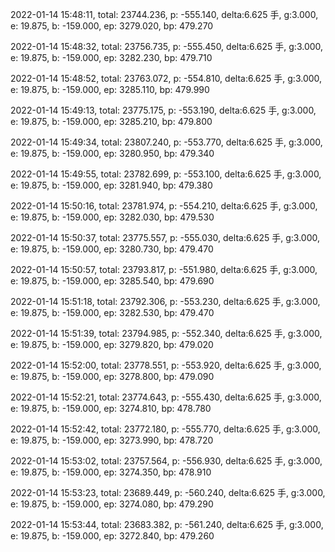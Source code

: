 2022-01-14 15:48:11, total: 23744.236, p: -555.140, delta:6.625 手, g:3.000, e: 19.875, b: -159.000, ep: 3279.020, bp: 479.270

2022-01-14 15:48:32, total: 23756.735, p: -555.450, delta:6.625 手, g:3.000, e: 19.875, b: -159.000, ep: 3282.230, bp: 479.710

2022-01-14 15:48:52, total: 23763.072, p: -554.810, delta:6.625 手, g:3.000, e: 19.875, b: -159.000, ep: 3285.110, bp: 479.990

2022-01-14 15:49:13, total: 23775.175, p: -553.190, delta:6.625 手, g:3.000, e: 19.875, b: -159.000, ep: 3285.210, bp: 479.800

2022-01-14 15:49:34, total: 23807.240, p: -553.770, delta:6.625 手, g:3.000, e: 19.875, b: -159.000, ep: 3280.950, bp: 479.340

2022-01-14 15:49:55, total: 23782.699, p: -553.100, delta:6.625 手, g:3.000, e: 19.875, b: -159.000, ep: 3281.940, bp: 479.380

2022-01-14 15:50:16, total: 23781.974, p: -554.210, delta:6.625 手, g:3.000, e: 19.875, b: -159.000, ep: 3282.030, bp: 479.530

2022-01-14 15:50:37, total: 23775.557, p: -555.030, delta:6.625 手, g:3.000, e: 19.875, b: -159.000, ep: 3280.730, bp: 479.470

2022-01-14 15:50:57, total: 23793.817, p: -551.980, delta:6.625 手, g:3.000, e: 19.875, b: -159.000, ep: 3285.540, bp: 479.690

2022-01-14 15:51:18, total: 23792.306, p: -553.230, delta:6.625 手, g:3.000, e: 19.875, b: -159.000, ep: 3282.530, bp: 479.470

2022-01-14 15:51:39, total: 23794.985, p: -552.340, delta:6.625 手, g:3.000, e: 19.875, b: -159.000, ep: 3279.820, bp: 479.020

2022-01-14 15:52:00, total: 23778.551, p: -553.920, delta:6.625 手, g:3.000, e: 19.875, b: -159.000, ep: 3278.800, bp: 479.090

2022-01-14 15:52:21, total: 23774.643, p: -555.430, delta:6.625 手, g:3.000, e: 19.875, b: -159.000, ep: 3274.810, bp: 478.780

2022-01-14 15:52:42, total: 23772.180, p: -555.770, delta:6.625 手, g:3.000, e: 19.875, b: -159.000, ep: 3273.990, bp: 478.720

2022-01-14 15:53:02, total: 23757.564, p: -556.930, delta:6.625 手, g:3.000, e: 19.875, b: -159.000, ep: 3274.350, bp: 478.910

2022-01-14 15:53:23, total: 23689.449, p: -560.240, delta:6.625 手, g:3.000, e: 19.875, b: -159.000, ep: 3274.080, bp: 479.290

2022-01-14 15:53:44, total: 23683.382, p: -561.240, delta:6.625 手, g:3.000, e: 19.875, b: -159.000, ep: 3272.840, bp: 479.260